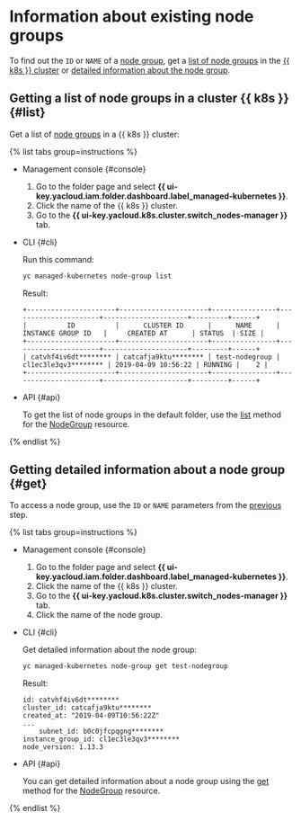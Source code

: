 # Information about existing node groups

To find out the `ID` or `NAME` of a [node group](../../concepts/index.md#node-group), get a [list of node groups](#list) in the [{{ k8s }} cluster](../../concepts/index.md#kubernetes-cluster) or [detailed information about the node group](#get).

## Getting a list of node groups in a cluster {{ k8s }} {#list}

Get a list of [node groups](../../concepts/index.md#node-group) in a {{ k8s }} cluster:

{% list tabs group=instructions %}

- Management console {#console}

  1. Go to the folder page and select **{{ ui-key.yacloud.iam.folder.dashboard.label_managed-kubernetes }}**.
  1. Click the name of the {{ k8s }} cluster.
  1. Go to the **{{ ui-key.yacloud.k8s.cluster.switch_nodes-manager }}** tab.

- CLI {#cli}

  Run this command:

  ```bash
  yc managed-kubernetes node-group list
  ```

  Result:

  ```text
  +----------------------+----------------------+----------------+----------------------+---------------------+---------+------+
  |          ID          |      CLUSTER ID      |      NAME      |  INSTANCE GROUP ID   |     CREATED AT      | STATUS  | SIZE |
  +----------------------+----------------------+----------------+----------------------+---------------------+---------+------+
  | catvhf4iv6dt******** | catcafja9ktu******** | test-nodegroup | cl1ec3le3qv3******** | 2019-04-09 10:56:22 | RUNNING |    2 |
  +----------------------+----------------------+----------------+----------------------+---------------------+---------+------+
  ```

- API {#api}

  To get the list of node groups in the default folder, use the [list](../../managed-kubernetes/api-ref/NodeGroup/list.md) method for the [NodeGroup](../../managed-kubernetes/api-ref/NodeGroup/) resource.

{% endlist %}

## Getting detailed information about a node group {#get}

To access a node group, use the `ID` or `NAME` parameters from the [previous](node-group-list.md#list) step.

{% list tabs group=instructions %}

- Management console {#console}

  1. Go to the folder page and select **{{ ui-key.yacloud.iam.folder.dashboard.label_managed-kubernetes }}**.
  1. Click the name of the {{ k8s }} cluster.
  1. Go to the **{{ ui-key.yacloud.k8s.cluster.switch_nodes-manager }}** tab.
  1. Click the name of the node group.

- CLI {#cli}

  Get detailed information about the node group:

  ```bash
  yc managed-kubernetes node-group get test-nodegroup
  ```

  Result:

  ```text
  id: catvhf4iv6dt********
  cluster_id: catcafja9ktu********
  created_at: "2019-04-09T10:56:22Z"
  ...
      subnet_id: b0c0jfcpqgng********
  instance_group_id: cl1ec3le3qv3********
  node_version: 1.13.3
  ```

- API {#api}

  You can get detailed information about a node group using the [get](../../managed-kubernetes/api-ref/NodeGroup/get.md) method for the [NodeGroup](../../managed-kubernetes/api-ref/NodeGroup/) resource.

{% endlist %}
